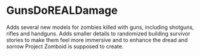 ﻿# GunsDoREALDamage

Adds several new models for zombies killed with guns, including shotguns, rifles and handguns. Adds smaller details to randomized building survivor stories to make them feel more immersive and to enhance the dread and sorrow Project Zomboid is supposed to create.
